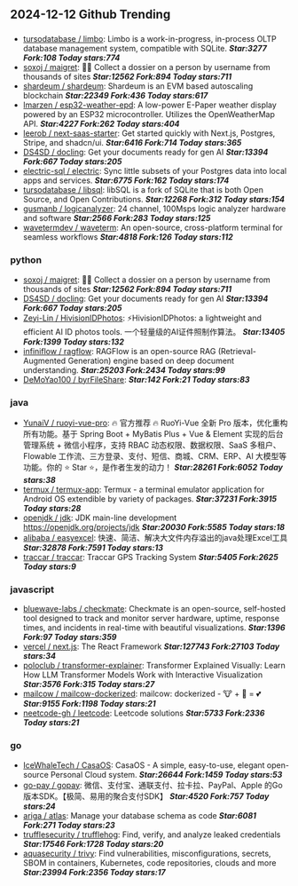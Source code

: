 ## 2024-12-12 Github Trending

### 
* [tursodatabase / limbo](https://github.com/tursodatabase/limbo): Limbo is a work-in-progress, in-process OLTP database management system, compatible with SQLite. ***Star:3277 Fork:108 Today stars:774***
* [soxoj / maigret](https://github.com/soxoj/maigret): 🕵️‍♂️ Collect a dossier on a person by username from thousands of sites ***Star:12562 Fork:894 Today stars:711***
* [shardeum / shardeum](https://github.com/shardeum/shardeum): Shardeum is an EVM based autoscaling blockchain ***Star:22349 Fork:436 Today stars:617***
* [lmarzen / esp32-weather-epd](https://github.com/lmarzen/esp32-weather-epd): A low-power E-Paper weather display powered by an ESP32 microcontroller. Utilizes the OpenWeatherMap API. ***Star:4227 Fork:262 Today stars:404***
* [leerob / next-saas-starter](https://github.com/leerob/next-saas-starter): Get started quickly with Next.js, Postgres, Stripe, and shadcn/ui. ***Star:6416 Fork:714 Today stars:365***
* [DS4SD / docling](https://github.com/DS4SD/docling): Get your documents ready for gen AI ***Star:13394 Fork:667 Today stars:205***
* [electric-sql / electric](https://github.com/electric-sql/electric): Sync little subsets of your Postgres data into local apps and services. ***Star:6775 Fork:162 Today stars:174***
* [tursodatabase / libsql](https://github.com/tursodatabase/libsql): libSQL is a fork of SQLite that is both Open Source, and Open Contributions. ***Star:12268 Fork:312 Today stars:154***
* [gusmanb / logicanalyzer](https://github.com/gusmanb/logicanalyzer): 24 channel, 100Msps logic analyzer hardware and software ***Star:2566 Fork:283 Today stars:125***
* [wavetermdev / waveterm](https://github.com/wavetermdev/waveterm): An open-source, cross-platform terminal for seamless workflows ***Star:4818 Fork:126 Today stars:112***

### python
* [soxoj / maigret](https://github.com/soxoj/maigret): 🕵️‍♂️ Collect a dossier on a person by username from thousands of sites ***Star:12562 Fork:894 Today stars:711***
* [DS4SD / docling](https://github.com/DS4SD/docling): Get your documents ready for gen AI ***Star:13394 Fork:667 Today stars:205***
* [Zeyi-Lin / HivisionIDPhotos](https://github.com/Zeyi-Lin/HivisionIDPhotos): ⚡️HivisionIDPhotos: a lightweight and efficient AI ID photos tools. 一个轻量级的AI证件照制作算法。 ***Star:13405 Fork:1399 Today stars:132***
* [infiniflow / ragflow](https://github.com/infiniflow/ragflow): RAGFlow is an open-source RAG (Retrieval-Augmented Generation) engine based on deep document understanding. ***Star:25203 Fork:2434 Today stars:99***
* [DeMoYao100 / byrFileShare](https://github.com/DeMoYao100/byrFileShare):  ***Star:142 Fork:21 Today stars:83***

### java
* [YunaiV / ruoyi-vue-pro](https://github.com/YunaiV/ruoyi-vue-pro): 🔥 官方推荐 🔥 RuoYi-Vue 全新 Pro 版本，优化重构所有功能。基于 Spring Boot + MyBatis Plus + Vue & Element 实现的后台管理系统 + 微信小程序，支持 RBAC 动态权限、数据权限、SaaS 多租户、Flowable 工作流、三方登录、支付、短信、商城、CRM、ERP、AI 大模型等功能。你的 ⭐️ Star ⭐️，是作者生发的动力！ ***Star:28261 Fork:6052 Today stars:38***
* [termux / termux-app](https://github.com/termux/termux-app): Termux - a terminal emulator application for Android OS extendible by variety of packages. ***Star:37231 Fork:3915 Today stars:28***
* [openjdk / jdk](https://github.com/openjdk/jdk): JDK main-line development https://openjdk.org/projects/jdk ***Star:20030 Fork:5585 Today stars:18***
* [alibaba / easyexcel](https://github.com/alibaba/easyexcel): 快速、简洁、解决大文件内存溢出的java处理Excel工具 ***Star:32878 Fork:7591 Today stars:13***
* [traccar / traccar](https://github.com/traccar/traccar): Traccar GPS Tracking System ***Star:5405 Fork:2625 Today stars:9***

### javascript
* [bluewave-labs / checkmate](https://github.com/bluewave-labs/checkmate): Checkmate is an open-source, self-hosted tool designed to track and monitor server hardware, uptime, response times, and incidents in real-time with beautiful visualizations. ***Star:1396 Fork:97 Today stars:359***
* [vercel / next.js](https://github.com/vercel/next.js): The React Framework ***Star:127743 Fork:27103 Today stars:34***
* [poloclub / transformer-explainer](https://github.com/poloclub/transformer-explainer): Transformer Explained Visually: Learn How LLM Transformer Models Work with Interactive Visualization ***Star:3576 Fork:315 Today stars:27***
* [mailcow / mailcow-dockerized](https://github.com/mailcow/mailcow-dockerized): mailcow: dockerized - 🐮 + 🐋 = 💕 ***Star:9155 Fork:1198 Today stars:21***
* [neetcode-gh / leetcode](https://github.com/neetcode-gh/leetcode): Leetcode solutions ***Star:5733 Fork:2336 Today stars:21***

### go
* [IceWhaleTech / CasaOS](https://github.com/IceWhaleTech/CasaOS): CasaOS - A simple, easy-to-use, elegant open-source Personal Cloud system. ***Star:26644 Fork:1459 Today stars:53***
* [go-pay / gopay](https://github.com/go-pay/gopay): 微信、支付宝、通联支付、拉卡拉、PayPal、Apple 的Go版本SDK。【极简、易用的聚合支付SDK】 ***Star:4520 Fork:757 Today stars:24***
* [ariga / atlas](https://github.com/ariga/atlas): Manage your database schema as code ***Star:6081 Fork:271 Today stars:23***
* [trufflesecurity / trufflehog](https://github.com/trufflesecurity/trufflehog): Find, verify, and analyze leaked credentials ***Star:17546 Fork:1728 Today stars:20***
* [aquasecurity / trivy](https://github.com/aquasecurity/trivy): Find vulnerabilities, misconfigurations, secrets, SBOM in containers, Kubernetes, code repositories, clouds and more ***Star:23994 Fork:2356 Today stars:17***
